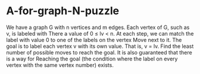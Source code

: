 # A-for-graph-N-puzzle

We have a graph G with n vertices and m edges. Each vertex of G, such as v, is labeled with
There a value of 0 ≤ lv < n. At each step, we can match the label with value 0 to one of the labels on the vertex
Move next to it. The goal is to label each vertex v with its own value. That is, v = lv.
Find the least number of possible moves to reach the goal. It is also guaranteed that there is a way for
Reaching the goal (the condition where the label on every vertex with the same vertex number) exists.
